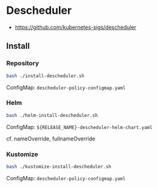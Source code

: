 # Descheduler

- https://github.com/kubernetes-sigs/descheduler

## Install

### Repository

```bash
bash ./install-descheduler.sh
```

ConfigMap: `descheduler-policy-configmap.yaml`

### Helm

```bash
bash ./helm-install-descheduler.sh
```

ConfigMap: `${RELEASE_NAME}-descheduler-helm-chart.yaml`

cf. nameOverride, fullnameOverride

### Kustomize

```bash
bash ./kustomize-install-descheduler.sh
```

ConfigMap: `descheduler-policy-configmap.yaml`
